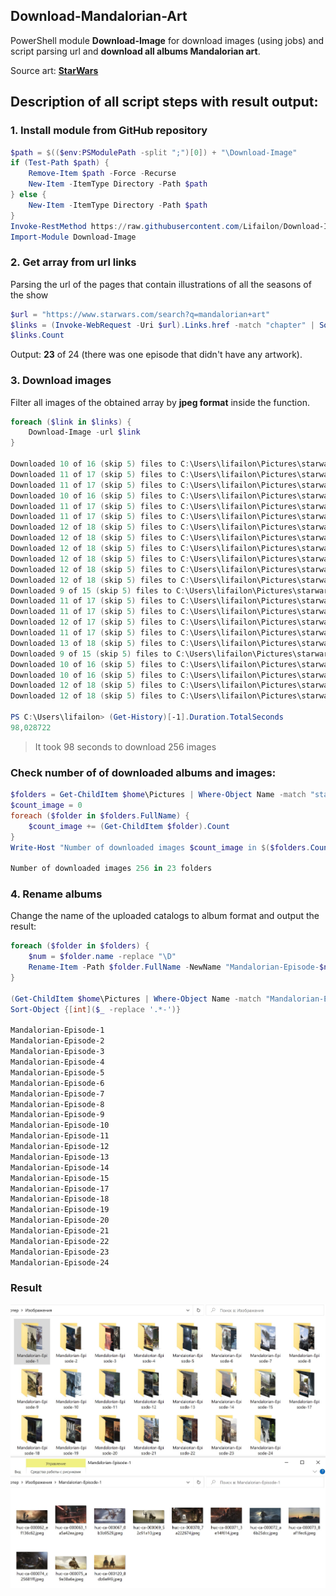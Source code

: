 ## Download-Mandalorian-Art

PowerShell module **Download-Image** for download images (using jobs) and script parsing url and **download all albums Mandalorian art**.

Source art: **[StarWars](https://www.starwars.com/search?q=mandalorian+art)**

## Description of all script steps with result output:

### 1. Install module from GitHub repository

```PowerShell
$path = $(($env:PSModulePath -split ";")[0]) + "\Download-Image"
if (Test-Path $path) {
    Remove-Item $path -Force -Recurse
    New-Item -ItemType Directory -Path $path
} else {
    New-Item -ItemType Directory -Path $path
}
Invoke-RestMethod https://raw.githubusercontent.com/Lifailon/Download-Image/rsa/Download-Image.psm1 -OutFile "$path\Download-Image.psm1"
Import-Module Download-Image
```

### 2. Get array from url links

Parsing the url of the pages that contain illustrations of all the seasons of the show

```PowerShell
$url = "https://www.starwars.com/search?q=mandalorian+art"
$links = (Invoke-WebRequest -Uri $url).Links.href -match "chapter" | Sort-Object -Unique
$links.Count
```

Output: **23** of 24 (there was one episode that didn't have any artwork).

### 3. Download images

Filter all images of the obtained array by **jpeg format** inside the function.

```PowerShell
foreach ($link in $links) {
    Download-Image -url $link
}

Downloaded 10 of 16 (skip 5) files to C:\Users\lifailon\Pictures\starwars.com-chapter-10-concept-art-gallery
Downloaded 11 of 17 (skip 5) files to C:\Users\lifailon\Pictures\starwars.com-chapter-11-concept-art-gallery
Downloaded 11 of 17 (skip 5) files to C:\Users\lifailon\Pictures\starwars.com-chapter-12-concept-art-gallery
Downloaded 10 of 16 (skip 5) files to C:\Users\lifailon\Pictures\starwars.com-chapter-13-concept-art-gallery
Downloaded 11 of 17 (skip 5) files to C:\Users\lifailon\Pictures\starwars.com-chapter-14-concept-art-gallery
Downloaded 11 of 17 (skip 5) files to C:\Users\lifailon\Pictures\starwars.com-chapter-15-concept-art-gallery
Downloaded 12 of 18 (skip 5) files to C:\Users\lifailon\Pictures\starwars.com-chapter-18-concept-art-gallery
Downloaded 12 of 18 (skip 5) files to C:\Users\lifailon\Pictures\starwars.com-chapter-19-concept-art-gallery
Downloaded 12 of 18 (skip 5) files to C:\Users\lifailon\Pictures\starwars.com-chapter-20-concept-art-gallery
Downloaded 12 of 18 (skip 5) files to C:\Users\lifailon\Pictures\starwars.com-chapter-21-concept-art-gallery
Downloaded 12 of 18 (skip 5) files to C:\Users\lifailon\Pictures\starwars.com-chapter-22-concept-art-gallery
Downloaded 12 of 18 (skip 5) files to C:\Users\lifailon\Pictures\starwars.com-chapter-23-concept-art-gallery
Downloaded 9 of 15 (skip 5) files to C:\Users\lifailon\Pictures\starwars.com-chapter-4-concept-art-gallery
Downloaded 11 of 17 (skip 5) files to C:\Users\lifailon\Pictures\starwars.com-chapter-7-concept-art-gallery
Downloaded 11 of 17 (skip 5) files to C:\Users\lifailon\Pictures\starwars.com-chapter-8-concept-art-gallery
Downloaded 12 of 17 (skip 5) files to C:\Users\lifailon\Pictures\starwars.com-chapter-9-concept-art-gallery
Downloaded 11 of 17 (skip 5) files to C:\Users\lifailon\Pictures\starwars.com-series-the-mandalorian-chapter-1-concept-art-gallery
Downloaded 13 of 18 (skip 5) files to C:\Users\lifailon\Pictures\starwars.com-series-the-mandalorian-chapter-17-concept-art-gallery
Downloaded 9 of 15 (skip 5) files to C:\Users\lifailon\Pictures\starwars.com-series-the-mandalorian-chapter-2-concept-art-gallery
Downloaded 10 of 16 (skip 5) files to C:\Users\lifailon\Pictures\starwars.com-series-the-mandalorian-chapter-3-concept-art-gallery
Downloaded 10 of 16 (skip 5) files to C:\Users\lifailon\Pictures\starwars.com-series-the-mandalorian-chapter-5-concept-art-gallery
Downloaded 12 of 18 (skip 5) files to C:\Users\lifailon\Pictures\starwars.com-series-the-mandalorian-chapter-6-concept-art-gallery
Downloaded 12 of 18 (skip 5) files to C:\Users\lifailon\Pictures\starwars.com-the-mandalorian-chapter-24-concept-art-gallery

PS C:\Users\lifailon> (Get-History)[-1].Duration.TotalSeconds
98,028722
```

> It took 98 seconds to download 256 images

### Check number of of downloaded albums and images:

```PowerShell
$folders = Get-ChildItem $home\Pictures | Where-Object Name -match "starwars"
$count_image = 0
foreach ($folder in $folders.FullName) {
    $count_image += (Get-ChildItem $folder).Count
}
Write-Host "Number of downloaded images $count_image in $($folders.Count) folders"

Number of downloaded images 256 in 23 folders
```

### 4. Rename albums

Change the name of the uploaded catalogs to album format and output the result:

```PowerShell
foreach ($folder in $folders) {
    $num = $folder.name -replace "\D"
    Rename-Item -Path $folder.FullName -NewName "Mandalorian-Episode-$num"
}

(Get-ChildItem $home\Pictures | Where-Object Name -match "Mandalorian-Episode").Name |
Sort-Object {[int]($_ -replace '.*-')}

Mandalorian-Episode-1
Mandalorian-Episode-2
Mandalorian-Episode-3
Mandalorian-Episode-4
Mandalorian-Episode-5
Mandalorian-Episode-6
Mandalorian-Episode-7
Mandalorian-Episode-8
Mandalorian-Episode-9
Mandalorian-Episode-10
Mandalorian-Episode-11
Mandalorian-Episode-12
Mandalorian-Episode-13
Mandalorian-Episode-14
Mandalorian-Episode-15
Mandalorian-Episode-17
Mandalorian-Episode-18
Mandalorian-Episode-19
Mandalorian-Episode-20
Mandalorian-Episode-21
Mandalorian-Episode-22
Mandalorian-Episode-23
Mandalorian-Episode-24
```

### Result

![Image alt](https://github.com/Lifailon/Download-Image/blob/rsa/albums.jpg)
